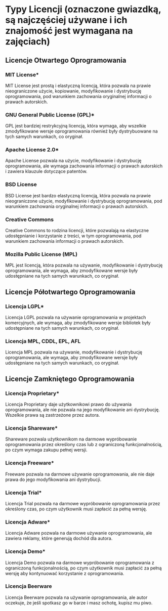 # Typy Licencji (oznaczone gwiazdką, są najczęściej używane i ich znajomość jest wymagana na zajęciach)
## Licencje Otwartego Oprogramowania
### MIT License*
MIT License jest prostą i elastyczną licencją, która pozwala na prawie nieograniczone użycie, kopiowanie, modyfikowanie i dystrybucję oprogramowania, pod warunkiem zachowania oryginalnej informacji o prawach autorskich.
### GNU General Public License (GPL)*
GPL jest bardziej restrykcyjną licencją, która wymaga, aby wszelkie zmodyfikowane wersje oprogramowania również były dystrybuowane na tych samych warunkach, co oryginał.
### Apache License 2.0*
Apache License pozwala na użycie, modyfikowanie i dystrybucję oprogramowania, ale wymaga zachowania informacji o prawach autorskich i zawiera klauzule dotyczące patentów.
### BSD License
BSD License jest bardzo elastyczną licencją, która pozwala na prawie nieograniczone użycie, modyfikowanie i dystrybucję oprogramowania, pod warunkiem zachowania oryginalnej informacji o prawach autorskich.
### Creative Commons
Creative Commons to rodzina licencji, które pozwalają na elastyczne udostępnianie i korzystanie z treści, w tym oprogramowania, pod warunkiem zachowania informacji o prawach autorskich.
### Mozilla Public License (MPL)
MPL jest licencją, która pozwala na używanie, modyfikowanie i dystrybucję oprogramowania, ale wymaga, aby zmodyfikowane wersje były udostępniane na tych samych warunkach, co oryginał.
## Licencje Półotwartego Oprogramowania
### Licencja LGPL*
Licencja LGPL pozwala na używanie oprogramowania w projektach komercyjnych, ale wymaga, aby zmodyfikowane wersje bibliotek były udostępniane na tych samych warunkach, co oryginał.
### Licencja MPL, CDDL, EPL, AFL
Licencja MPL pozwala na używanie, modyfikowanie i dystrybucję oprogramowania, ale wymaga, aby zmodyfikowane wersje były udostępniane na tych samych warunkach, co oryginał.
## Licencje Zamkniętego Oprogramowania
### Licencja Proprietary*
Licencja Proprietary daje użytkownikowi prawo do używania oprogramowania, ale nie pozwala na jego modyfikowanie ani dystrybucję. Wszelkie prawa są zastrzeżone przez autora.
### Licencja Shareware*
Shareware pozwala użytkownikom na darmowe wypróbowanie oprogramowania przez określony czas lub z ograniczoną funkcjonalnością, po czym wymaga zakupu pełnej wersji.
### Licencja Freeware*
Freeware pozwala na darmowe używanie oprogramowania, ale nie daje prawa do jego modyfikowania ani dystrybucji.
### Licencja Trial*
Licencja Trial pozwala na darmowe wypróbowanie oprogramowania przez określony czas, po czym użytkownik musi zapłacić za pełną wersję.
### Licencja Adware*
Licencja Adware pozwala na darmowe używanie oprogramowania, ale zawiera reklamy, które generują dochód dla autora.
### Licencja Demo*
Licencja Demo pozwala na darmowe wypróbowanie oprogramowania z ograniczoną funkcjonalnością, po czym użytkownik musi zapłacić za pełną wersję aby kontynuować korzystanie z oprogramowania.
### Licencja Beerware
Licencja Beerware pozwala na używanie oprogramowania, ale autor oczekuje, że jeśli spotkasz go w barze i masz ochotę, kupisz mu piwo.